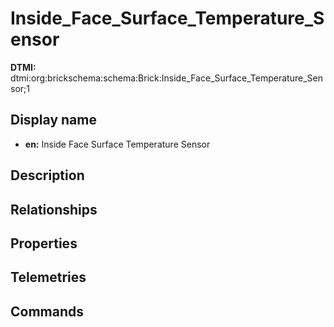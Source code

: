 # Inside_Face_Surface_Temperature_Sensor
**DTMI:** dtmi:org:brickschema:schema:Brick:Inside_Face_Surface_Temperature_Sensor;1
## Display name
- **en:** Inside Face Surface Temperature Sensor
## Description
## Relationships
## Properties
## Telemetries
## Commands
